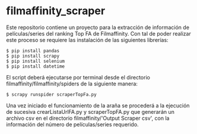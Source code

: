 # filmaffinity_scraper

Este repositorio contiene un proyecto para la extracción de información de películas/series del ranking Top FA de Filmaffinity. Con tal de poder realizar este proceso se requiere las instalación de las siguientes librerías:

```
$ pip install pandas
$ pip install scrapy
$ pip install selenium
$ pip install datetime
```

El script deberá ejecutarse por terminal desde el directorio filmaffinity/filmaffinity/spiders de la siguiente manera:

```
$ scrapy runspider scraperTopFa.py
```

Una vez iniciado el funcionamiento de la araña se procederá a la ejecución de sucesiva crearListaUrlFA.py y scraperTopFA.py que generarán un archivo csv en el directorio filmaffinity/'Output Scraper csv', con la información del número de películas/series requerido.
